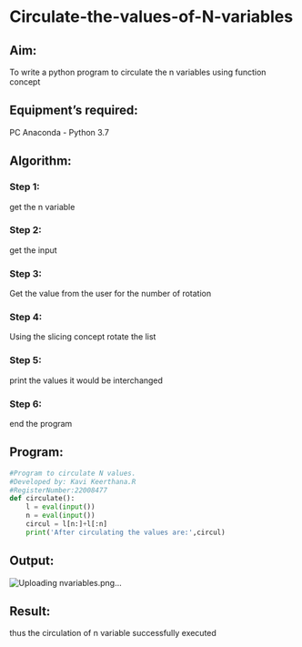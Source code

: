# Circulate-the-values-of-N-variables 

## Aim:

To write a python program to circulate the n variables using function concept

## Equipment’s required:

PC
Anaconda - Python 3.7

## Algorithm: 
### Step 1: 
get the n variable 
### Step 2: 
get the input
### Step 3: 
Get the value from the user for the number of rotation
### Step 4: 
Using the slicing concept rotate the list
### Step 5: 
print the values it would be interchanged
### Step 6: 
end the program

## Program:
```python
#Program to circulate N values.
#Developed by: Kavi Keerthana.R
#RegisterNumber:22008477
def circulate():
    l = eval(input())
    n = eval(input())
    circul = l[n:]+l[:n]
    print('After circulating the values are:',circul)
```

## Output:

![Uploading nvariables.png…]()

## Result:

thus the circulation of n variable successfully executed
